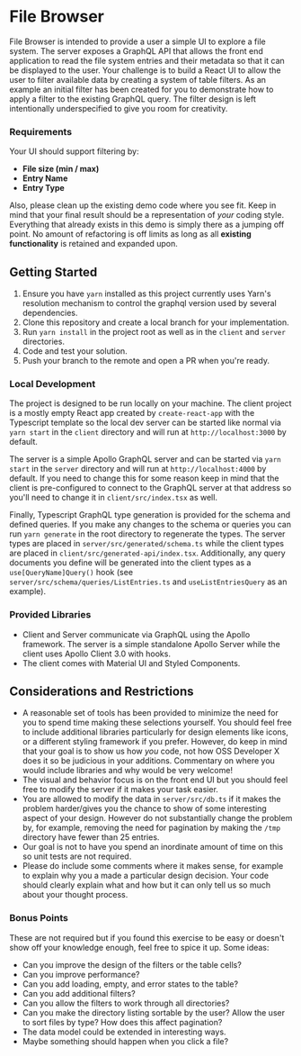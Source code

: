 # File Browser

File Browser is intended to provide a user a simple UI to explore a file system.
The server exposes a GraphQL API that allows the front end application to read the file system entries and their metadata so that it can be displayed to the user.
Your challenge is to build a React UI to allow the user to filter available data by creating a system of table filters. As an example an initial filter has been created for you to demonstrate how to apply a filter to the existing GraphQL query. The filter design is left intentionally underspecified to give you room for creativity. 

### Requirements

Your UI should support filtering by:
  * **File size (min / max)**
  * **Entry Name**
  * **Entry Type**

Also, please clean up the existing demo code where you see fit. Keep in mind that your final result should be a representation of *your* coding style. Everything that already exists in this demo is simply there as a jumping off point. No amount of refactoring is off limits as long as all **existing functionality** is retained and expanded upon.

## Getting Started

1. Ensure you have `yarn` installed as this project currently uses Yarn's resolution mechanism to control the graphql version used by several dependencies.
2. Clone this repository and create a local branch for your implementation.
3. Run `yarn install` in the project root as well as in the `client` and `server` directories.
4. Code and test your solution.
5. Push your branch to the remote and open a PR when you're ready.

### Local Development

The project is designed to be run locally on your machine. The client project is a mostly empty React app created by `create-react-app` with the Typescript template so the local dev server can be started like normal via `yarn start` in the `client` directory and will run at `http://localhost:3000` by default.

The server is a simple Apollo GraphQL server and can be started via `yarn start` in the `server` directory and will run at `http://localhost:4000` by default.
If you need to change this for some reason keep in mind that the client is pre-configured to connect to the GraphQL server at that address so you'll need to change it in `client/src/index.tsx` as well.

Finally, Typescript GraphQL type generation is provided for the schema and defined queries.
If you make any changes to the schema or queries you can run `yarn generate` in the root directory to regenerate the types.
The server types are placed in `server/src/generated/schema.ts` while the client types are placed in `client/src/generated-api/index.tsx`.
Additionally, any query documents you define will be generated into the client types as a `use[QueryName]Query()` hook (see `server/src/schema/queries/ListEntries.ts` and `useListEntriesQuery` as an example).

### Provided Libraries

* Client and Server communicate via GraphQL using the Apollo framework. The server is a simple standalone Apollo Server while the client uses Apollo Client 3.0 with hooks.
* The client comes with Material UI and Styled Components.

## Considerations and Restrictions

* A reasonable set of tools has been provided to minimize the need for you to spend time making these selections yourself. You should feel free to include additional libraries particularly for design elements like icons, or a different styling framework if you prefer. However, do keep in mind that your goal is to show us how _you_ code, not how OSS Developer X does it so be judicious in your additions. Commentary on where you would include libraries and why would be very welcome!
* The visual and behavior focus is on the front end UI but you should feel free to modify the server if it makes your task easier.
* You are allowed to modify the data in `server/src/db.ts` if it makes the problem harder/gives you the chance to show of some interesting aspect of your design. However do not substantially change the problem by, for example, removing the need for pagination by making the `/tmp` directory have fewer than 25 entries.
* Our goal is not to have you spend an inordinate amount of time on this so unit tests are not required.
* Please do include some comments where it makes sense, for example to explain why you a made a particular design decision. Your code should clearly explain what and how but it can only tell us so much about your thought process.

### Bonus Points

These are not required but if you found this exercise to be easy or doesn't show off your knowledge enough, feel free to spice it up. Some ideas:

* Can you improve the design of the filters or the table cells?
* Can you improve performance?
* Can you add loading, empty, and error states to the table?
* Can you add additional filters?
* Can you allow the filters to work through all directories?
* Can you make the directory listing sortable by the user? Allow the user to sort files by type? How does this affect pagination?
* The data model could be extended in interesting ways.
* Maybe something should happen when you click a file?
